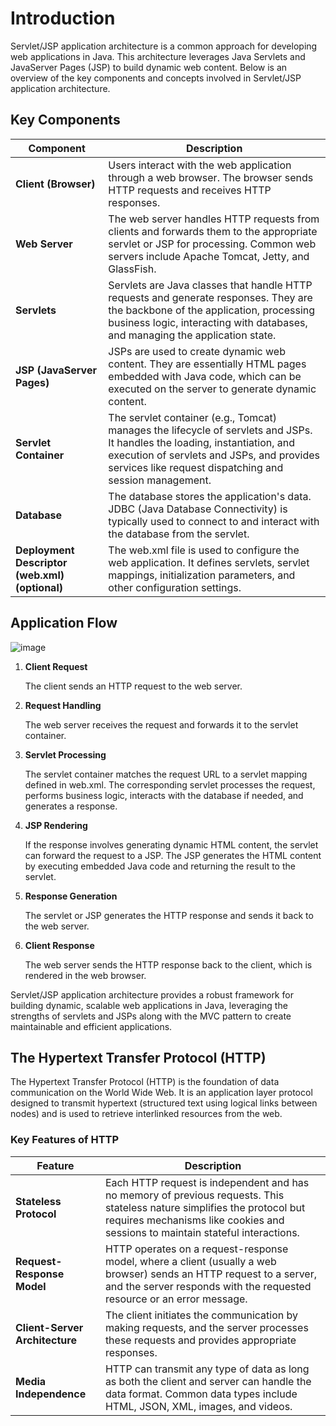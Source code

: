 # Introduction

Servlet/JSP application architecture is a common approach for developing web applications in Java. This architecture leverages Java Servlets and JavaServer Pages (JSP) to build dynamic web content. Below is an overview of the key components and concepts involved in Servlet/JSP application architecture.

## Key Components

| Component | Description |
|-----------|-------------|
| **Client (Browser)** | Users interact with the web application through a web browser. The browser sends HTTP requests and receives HTTP responses. |
| **Web Server** | The web server handles HTTP requests from clients and forwards them to the appropriate servlet or JSP for processing. Common web servers include Apache Tomcat, Jetty, and GlassFish. |
| **Servlets** | Servlets are Java classes that handle HTTP requests and generate responses. They are the backbone of the application, processing business logic, interacting with databases, and managing the application state. |
| **JSP (JavaServer Pages)** | JSPs are used to create dynamic web content. They are essentially HTML pages embedded with Java code, which can be executed on the server to generate dynamic content. |
| **Servlet Container** |  The servlet container (e.g., Tomcat) manages the lifecycle of servlets and JSPs. It handles the loading, instantiation, and execution of servlets and JSPs, and provides services like request dispatching and session management. |
| **Database** | The database stores the application's data. JDBC (Java Database Connectivity) is typically used to connect to and interact with the database from the servlet. |
| **Deployment Descriptor (web.xml) (optional)** | The web.xml file is used to configure the web application. It defines servlets, servlet mappings, initialization parameters, and other configuration settings. |

## Application Flow

![image](https://github.com/user-attachments/assets/31cbe5eb-dfee-4742-8b41-b632339251c3)

1. **Client Request**

   The client sends an HTTP request to the web server.

2. **Request Handling**

   The web server receives the request and forwards it to the servlet container.

3. **Servlet Processing**

   The servlet container matches the request URL to a servlet mapping defined in web.xml. The corresponding servlet processes the request, performs business logic, interacts with the database if needed, and generates a response.

4. **JSP Rendering**

   If the response involves generating dynamic HTML content, the servlet can forward the request to a JSP. The JSP generates the HTML content by executing embedded Java code and returning the result to the servlet.

5. **Response Generation**

   The servlet or JSP generates the HTTP response and sends it back to the web server.

6. **Client Response**

   The web server sends the HTTP response back to the client, which is rendered in the web browser.

Servlet/JSP application architecture provides a robust framework for building dynamic, scalable web applications in Java, leveraging the strengths of servlets and JSPs along with the MVC pattern to create maintainable and efficient applications.

## The Hypertext Transfer Protocol (HTTP)

The Hypertext Transfer Protocol (HTTP) is the foundation of data communication on the World Wide Web. It is an application layer protocol designed to transmit hypertext (structured text using logical links between nodes) and is used to retrieve interlinked resources from the web.

### Key Features of HTTP

| Feature | Description |
|---------|-------------|
| **Stateless Protocol** | Each HTTP request is independent and has no memory of previous requests. This stateless nature simplifies the protocol but requires mechanisms like cookies and sessions to maintain stateful interactions. |
| **Request-Response Model** | HTTP operates on a request-response model, where a client (usually a web browser) sends an HTTP request to a server, and the server responds with the requested resource or an error message. |
| **Client-Server Architecture** | The client initiates the communication by making requests, and the server processes these requests and provides appropriate responses. |
| **Media Independence** | HTTP can transmit any type of data as long as both the client and server can handle the data format. Common data types include HTML, JSON, XML, images, and videos. |



